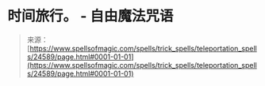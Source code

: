 <!--yml

category: 未分类

date: 2024-06-12 19:10:38

-->

# 时间旅行。 - 自由魔法咒语

> 来源：[https://www.spellsofmagic.com/spells/trick_spells/teleportation_spells/24589/page.html#0001-01-01](https://www.spellsofmagic.com/spells/trick_spells/teleportation_spells/24589/page.html#0001-01-01)
